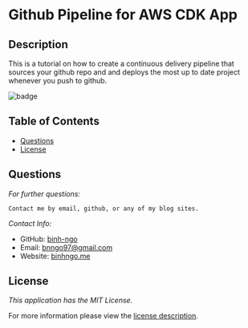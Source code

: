 # Github Pipeline for AWS CDK App
  
## Description
  
  This is a tutorial on how to create a continuous delivery pipeline that sources your github repo and and deploys the most up to date project whenever you push to github.
  
![badge](https://img.shields.io/badge/license--blue)
## Table of Contents
  * [Questions](#questions)
  * [License](#license)
      

        
  ## Questions
        
  *For further questions:*

    Contact me by email, github, or any of my blog sites.
    
  *Contact Info:*
    
  * GitHub: [binh-ngo](https://github.com/binh-ngo)
  * Email: [bnngo97@gmail.com](mailto:bnngo97@gmail.com)
  * Website: [binhngo.me](https://www.binhngo.me)
      
  ## License
        
  *This application has the MIT License.*
        
  For more information please view the [license description]().
    
